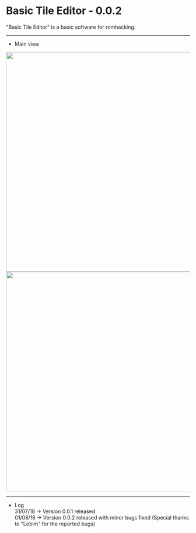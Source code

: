 # Basic Tile Editor - 0.0.2


"Basic Tile Editor" is a basic software for romhacking.

***
* Main view

<img width="600px" src="https://imgur.com/download/gkzPkYt"/>
<img width="600px" src="https://imgur.com/download/5iwHK7w"/>

***
* Log<br>
31/07/18 -> Version 0.0.1 released<br>
01/08/18 -> Version 0.0.2 released with minor bugs fixed (Special thanks to "Lobim" for the reported bugs)<br>
